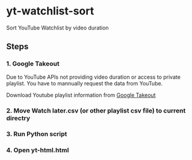 # yt-watchlist-sort
Sort YouTube Watchlist by video duration

## Steps
### 1. Google Takeout
Due to YouTube APIs not providing video duration or access to private playlist. You have to mannually request the data from YouTube.

Download Youtube playlist information from [Google Takeout]()

### 2. Move Watch later.csv (or other playlist csv file) to current directry

### 3. Run Python script

### 4. Open yt-html.html

